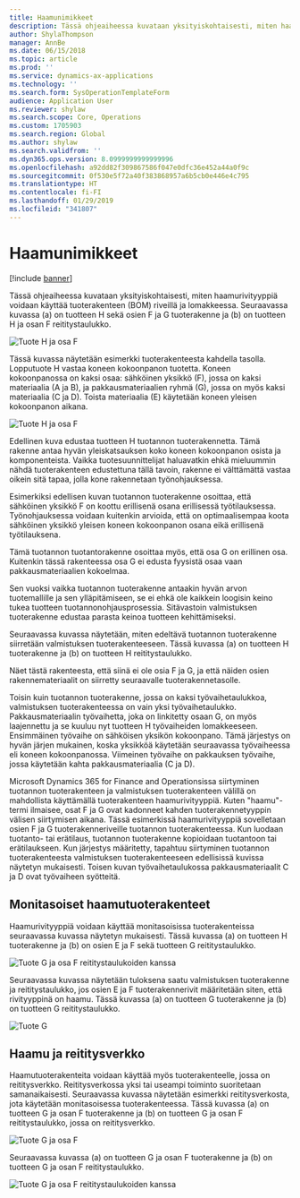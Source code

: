 ```yaml
---
title: Haamunimikkeet
description: Tässä ohjeaiheessa kuvataan yksityiskohtaisesti, miten haamurivityyppiä voidaan käyttää tuoterakenteen riveillä ja Microsoft Dynamics 365 for Finance and Operationsin kaavassa.
author: ShylaThompson
manager: AnnBe
ms.date: 06/15/2018
ms.topic: article
ms.prod: ''
ms.service: dynamics-ax-applications
ms.technology: ''
ms.search.form: SysOperationTemplateForm
audience: Application User
ms.reviewer: shylaw
ms.search.scope: Core, Operations
ms.custom: 1705903
ms.search.region: Global
ms.author: shylaw
ms.search.validfrom: ''
ms.dyn365.ops.version: 8.0999999999999996
ms.openlocfilehash: a92dd82f309867586f047e0dfc36e452a44a0f9c
ms.sourcegitcommit: 0f530e5f72a40f383868957a6b5cb0e446e4c795
ms.translationtype: HT
ms.contentlocale: fi-FI
ms.lasthandoff: 01/29/2019
ms.locfileid: "341807"
---
```

# <a name="phantom-items"></a>Haamunimikkeet

[!include [banner](../includes/banner.md)]

Tässä ohjeaiheessa kuvataan yksityiskohtaisesti, miten haamurivityyppiä voidaan käyttää tuoterakenteen (BOM) riveillä ja lomakkeessa. Seuraavassa kuvassa (a) on tuotteen H sekä osien F ja G tuoterakenne ja (b) on tuotteen H ja osan F reititystaulukko.

![Tuote H ja osa F](media/product-H-part-F.png)


Tässä kuvassa näytetään esimerkki tuoterakenteesta kahdella tasolla. Lopputuote H vastaa koneen kokoonpanon tuotetta. Koneen kokoonpanossa on kaksi osaa: sähköinen yksikkö (F), jossa on kaksi materiaalia (A ja B), ja pakkausmateriaalien ryhmä (G), jossa on myös kaksi materiaalia (C ja D). Toista materiaalia (E) käytetään koneen yleisen kokoonpanon aikana.

![Tuote H ja osa F](media/product-H-part-B.png)

Edellinen kuva edustaa tuotteen H tuotannon tuoterakennetta. Tämä rakenne antaa hyvän yleiskatsauksen koko koneen kokoonpanon osista ja komponenteista. Vaikka tuotesuunnittelijat haluavatkin ehkä mieluummin nähdä tuoterakenteen edustettuna tällä tavoin, rakenne ei välttämättä vastaa oikein sitä tapaa, jolla kone rakennetaan työnohjauksessa. 

Esimerkiksi edellisen kuvan tuotannon tuoterakenne osoittaa, että sähköinen yksikkö F on koottu erillisenä osana erillisessä työtilauksessa. Työnohjauksessa voidaan kuitenkin arvioida, että on optimaalisempaa koota sähköinen yksikkö yleisen koneen kokoonpanon osana eikä erillisenä työtilauksena.

Tämä tuotannon tuotantorakenne osoittaa myös, että osa G on erillinen osa. Kuitenkin tässä rakenteessa osa G ei edusta fyysistä osaa vaan pakkausmateriaalien kokoelmaa. 

Sen vuoksi vaikka tuotannon tuoterakenne antaakin hyvän arvon tuotemallille ja sen ylläpitämiseen, se ei ehkä ole kaikkein loogisin keino tukea tuotteen tuotannonohjausprosessia. Sitävastoin valmistuksen tuoterakenne edustaa parasta keinoa tuotteen kehittämiseksi.

Seuraavassa kuvassa näytetään, miten edeltävä tuotannon tuoterakenne siirretään valmistuksen tuoterakenteeseen. Tässä kuvassa (a) on tuotteen H tuoterakenne ja (b) on tuotteen H reititystaulukko.

Näet tästä rakenteesta, että siinä ei ole osia F ja G, ja että näiden osien rakennemateriaalit on siirretty seuraavalle tuoterakennetasolle. 

Toisin kuin tuotannon tuoterakenne, jossa on kaksi työvaihetaulukkoa, valmistuksen tuoterakenteessa on vain yksi työvaihetaulukko. Pakkausmateriaalin työvaihetta, joka on linkitetty osaan G, on myös laajennettu ja se kuuluu nyt tuotteen H työvaiheiden lomakkeeseen. Ensimmäinen työvaihe on sähköisen yksikön kokoonpano. Tämä järjestys on hyvän järjen mukainen, koska yksikköä käytetään seuraavassa työvaiheessa eli koneen kokoonpanossa. Viimeinen työvaihe on pakkauksen työvaihe, jossa käytetään kahta pakkausmateriaalia (C ja D).

Microsoft Dynamics 365 for Finance and Operationsissa siirtyminen tuotannon tuoterakenteen ja valmistuksen tuoterakenteen välillä on mahdollista käyttämällä tuoterakenteen haamurivityyppiä. Kuten "haamu"-termi ilmaisee, osat F ja G ovat kadonneet kahden tuoterakennetyyppin välisen siirtymisen aikana. Tässä esimerkissä haamurivityyppiä sovelletaan osien F ja G tuoterakenneriveille tuotannon tuoterakenteessa. Kun luodaan tuotanto- tai erätilaus, tuotannon tuoterakenne kopioidaan tuotantoon tai erätilaukseen. Kun järjestys määritetty, tapahtuu siirtyminen tuotannon tuoterakenteesta valmistuksen tuoterakenteeseen edellisissä kuvissa näytetyn mukaisesti. Toisen kuvan työvaihetaulukossa pakkausmateriaalit C ja D ovat työvaiheen syötteitä. 

## <a name="multilevel-phantom-bom-structures"></a>Monitasoiset haamutuoterakenteet
Haamurivityyppiä voidaan käyttää monitasoisissa tuoterakenteissa seuraavassa kuvassa näytetyn mukaisesti. Tässä kuvassa (a) on tuotteen H tuoterakenne ja (b) on osien E ja F sekä tuotteen G reititystaulukko. 

![Tuote G ja osa F reititystaulukoiden kanssa](media/product-G-route-sheet-G.png)


Seuraavassa kuvassa näytetään tuloksena saatu valmistuksen tuoterakenne ja reititystaulukko, jos osien E ja F tuoterakennerivit määritetään siten, että rivityyppinä on haamu. Tässä kuvassa (a) on tuotteen G tuoterakenne ja (b) on tuotteen G reititystaulukko.

![Tuote G](media/product-G.png)


## <a name="phantom-and-route-network"></a>Haamu ja reititysverkko
Haamutuoterakenteita voidaan käyttää myös tuoterakenteelle, jossa on reititysverkko. Reititysverkossa yksi tai useampi toiminto suoritetaan samanaikaisesti. Seuraavassa kuvassa näytetään esimerkki reititysverkosta, jota käytetään monitasoisessa tuoterakenteessa. Tässä kuvassa (a) on tuotteen G ja osan F tuoterakenne ja (b) on tuotteen G ja osan F reititystaulukko, jossa on reititysverkko.

![Tuote G ja osa F](media/product-G-part-F.png)


Seuraavassa kuvassa (a) on tuotteen G ja osan F tuoterakenne ja (b) on tuotteen G ja osan F reititystaulukko.

![Tuote G ja osa F reititystaulukoiden kanssa](media/product-G-part-F-with-route-sheet.png)
